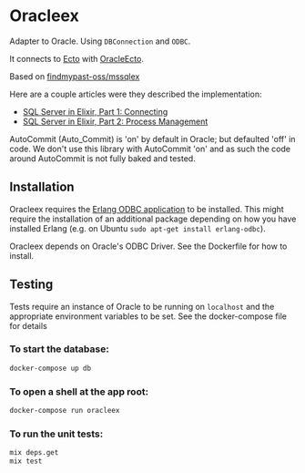 # Oracleex

Adapter to Oracle. Using `DBConnection` and `ODBC`.

It connects to [Ecto](https://github.com/elixir-ecto/ecto) with [OracleEcto](https://github.com/MikeAlbertFleetSolutions/oracle_ecto).

Based on [findmypast-oss/mssqlex](https://github.com/findmypast-oss/mssqlex)

Here are a couple articles were they described the implementation:

* [SQL Server in Elixir, Part 1: Connecting](http://tech.findmypast.com/sql-server-in-elixir-connection)
* [SQL Server in Elixir, Part 2: Process Management](http://tech.findmypast.com/sql-server-in-elixir-gen-server)

AutoCommit (Auto_Commit) is 'on' by default in Oracle; but defaulted 'off' in code. We don't use this library with AutoCommit 'on' and as such the code around AutoCommit is not fully baked and tested. 

## Installation

Oracleex requires the [Erlang ODBC application](http://erlang.org/doc/man/odbc.html) to be installed.
This might require the installation of an additional package depending on how you have installed
Erlang (e.g. on Ubuntu `sudo apt-get install erlang-odbc`).

Oracleex depends on Oracle's ODBC Driver.  See the Dockerfile for how to install.

## Testing

Tests require an instance of Oracle to be running on `localhost` and the appropriate environment
variables to be set.  See the docker-compose file for details

### To start the database:

```bash
docker-compose up db
```

### To open a shell at the app root:

```bash
docker-compose run oracleex
```

### To run the unit tests:

```bash
mix deps.get
mix test
```